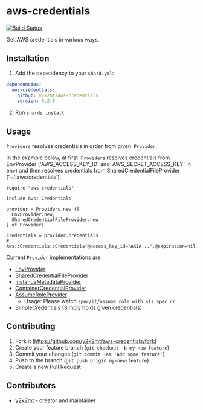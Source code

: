 # aws-credentials

[![Build Status](https://travis-ci.org/y2k2mt/aws-credentials.svg?branch=master)](https://travis-ci.org/y2k2mt/aws-credentials)
 
Get AWS credentials in various ways.

## Installation

1. Add the dependency to your `shard.yml`:

```yaml
dependencies:
  aws-credentials:
    github: y2k2mt/aws-credentials
    version: 0.2.0
```

2. Run `shards install`

## Usage

`Providers` resolves credentials in order from given` Provider`.

In the example below, at first ,`Providers` resolves credentials from EnvProvider ('AWS_ACCESS_KEY_ID' and 'AWS_SECRET_ACCESS_KEY' in env) and then resolves credentials from SharedCredentialFileProvider ('~/.aws/credentials').

```crystal
require "aws-credentials"

include Aws::Credentials

provider = Providers.new ([
  EnvProvider.new,
  SharedCredentialFileProvider.new
] of Provider)

credentials = provider.credentials
# Aws::Credentials::Credentials(@access_key_id="AKIA...",@expiration=nil,@secret_access_key="mVlf...",@session_token=nil)
```

Current `Provider` implementations are:
- [EnvProvider](https://docs.aws.amazon.com/cli/latest/userguide/cli-configure-envvars.html)
- [SharedCredentialFileProvider](https://docs.aws.amazon.com/cli/latest/userguide/cli-configure-files.html)
- [InstanceMetadataProvider](https://docs.aws.amazon.com/AWSEC2/latest/UserGuide/ec2-instance-metadata.html)
- [ContainerCredentialProvider](https://docs.aws.amazon.com/AmazonECS/latest/developerguide/task-iam-roles.html)
- [AssumeRoleProvider](https://docs.aws.amazon.com/STS/latest/APIReference/API_AssumeRole.html)
  - Usage: Please watch `spec/it/assume_role_with_sts_spec.cr`
- SimpleCredentials (Simply holds given credentials)

## Contributing

1. Fork it (<https://github.com/y2k2mt/aws-credentials/fork>)
2. Create your feature branch (`git checkout -b my-new-feature`)
3. Commit your changes (`git commit -am 'Add some feature'`)
4. Push to the branch (`git push origin my-new-feature`)
5. Create a new Pull Request

## Contributors

- [y2k2mt](https://github.com/y2k2mt) - creator and maintainer
